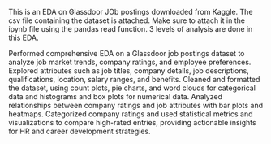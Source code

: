 This is an EDA on Glassdoor JOb postings downloaded from Kaggle.
The csv file containing the dataset is attached.
Make sure to attach it in the ipynb file using the pandas read function.
3 levels of analysis are done in this EDA.




Performed comprehensive EDA on a Glassdoor job postings dataset to analyze job market trends, company ratings, and employee preferences. 
Explored attributes such as job titles, company details, job descriptions, qualifications, location, salary ranges, and benefits. 
Cleaned and formatted the dataset, using count plots, pie charts, and word clouds for categorical data and histograms and box plots for numerical data.
Analyzed relationships between company ratings and job attributes with bar plots and heatmaps.
Categorized company ratings and used statistical metrics and visualizations to compare high-rated entries, providing actionable insights for HR and career development strategies.
